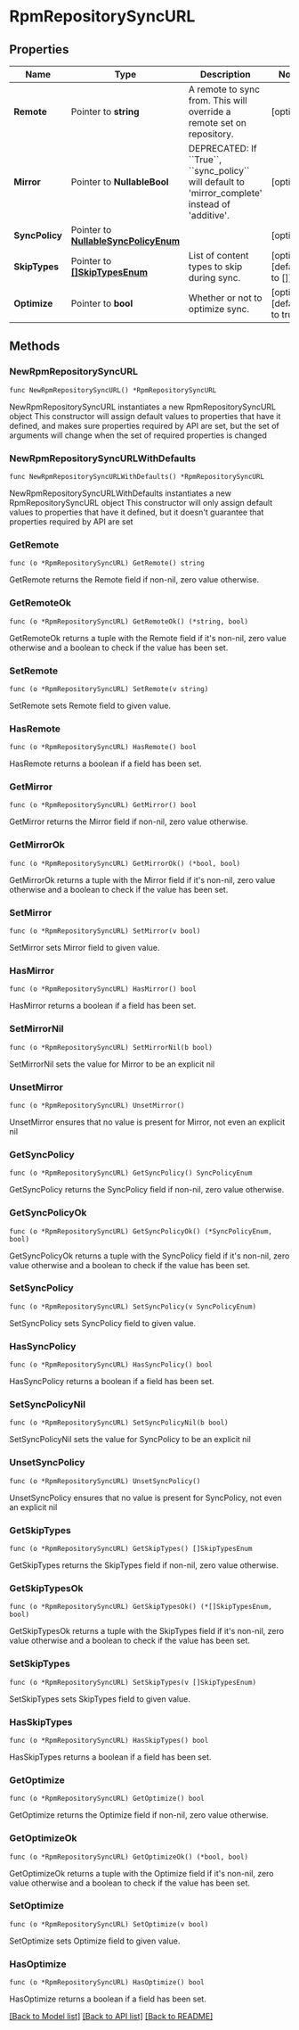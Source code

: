 # RpmRepositorySyncURL

## Properties

Name | Type | Description | Notes
------------ | ------------- | ------------- | -------------
**Remote** | Pointer to **string** | A remote to sync from. This will override a remote set on repository. | [optional] 
**Mirror** | Pointer to **NullableBool** | DEPRECATED: If &#x60;&#x60;True&#x60;&#x60;, &#x60;&#x60;sync_policy&#x60;&#x60; will default to &#39;mirror_complete&#39; instead of &#39;additive&#39;. | [optional] 
**SyncPolicy** | Pointer to [**NullableSyncPolicyEnum**](SyncPolicyEnum.md) |  | [optional] 
**SkipTypes** | Pointer to [**[]SkipTypesEnum**](SkipTypesEnum.md) | List of content types to skip during sync. | [optional] [default to []]
**Optimize** | Pointer to **bool** | Whether or not to optimize sync. | [optional] [default to true]

## Methods

### NewRpmRepositorySyncURL

`func NewRpmRepositorySyncURL() *RpmRepositorySyncURL`

NewRpmRepositorySyncURL instantiates a new RpmRepositorySyncURL object
This constructor will assign default values to properties that have it defined,
and makes sure properties required by API are set, but the set of arguments
will change when the set of required properties is changed

### NewRpmRepositorySyncURLWithDefaults

`func NewRpmRepositorySyncURLWithDefaults() *RpmRepositorySyncURL`

NewRpmRepositorySyncURLWithDefaults instantiates a new RpmRepositorySyncURL object
This constructor will only assign default values to properties that have it defined,
but it doesn't guarantee that properties required by API are set

### GetRemote

`func (o *RpmRepositorySyncURL) GetRemote() string`

GetRemote returns the Remote field if non-nil, zero value otherwise.

### GetRemoteOk

`func (o *RpmRepositorySyncURL) GetRemoteOk() (*string, bool)`

GetRemoteOk returns a tuple with the Remote field if it's non-nil, zero value otherwise
and a boolean to check if the value has been set.

### SetRemote

`func (o *RpmRepositorySyncURL) SetRemote(v string)`

SetRemote sets Remote field to given value.

### HasRemote

`func (o *RpmRepositorySyncURL) HasRemote() bool`

HasRemote returns a boolean if a field has been set.

### GetMirror

`func (o *RpmRepositorySyncURL) GetMirror() bool`

GetMirror returns the Mirror field if non-nil, zero value otherwise.

### GetMirrorOk

`func (o *RpmRepositorySyncURL) GetMirrorOk() (*bool, bool)`

GetMirrorOk returns a tuple with the Mirror field if it's non-nil, zero value otherwise
and a boolean to check if the value has been set.

### SetMirror

`func (o *RpmRepositorySyncURL) SetMirror(v bool)`

SetMirror sets Mirror field to given value.

### HasMirror

`func (o *RpmRepositorySyncURL) HasMirror() bool`

HasMirror returns a boolean if a field has been set.

### SetMirrorNil

`func (o *RpmRepositorySyncURL) SetMirrorNil(b bool)`

 SetMirrorNil sets the value for Mirror to be an explicit nil

### UnsetMirror
`func (o *RpmRepositorySyncURL) UnsetMirror()`

UnsetMirror ensures that no value is present for Mirror, not even an explicit nil
### GetSyncPolicy

`func (o *RpmRepositorySyncURL) GetSyncPolicy() SyncPolicyEnum`

GetSyncPolicy returns the SyncPolicy field if non-nil, zero value otherwise.

### GetSyncPolicyOk

`func (o *RpmRepositorySyncURL) GetSyncPolicyOk() (*SyncPolicyEnum, bool)`

GetSyncPolicyOk returns a tuple with the SyncPolicy field if it's non-nil, zero value otherwise
and a boolean to check if the value has been set.

### SetSyncPolicy

`func (o *RpmRepositorySyncURL) SetSyncPolicy(v SyncPolicyEnum)`

SetSyncPolicy sets SyncPolicy field to given value.

### HasSyncPolicy

`func (o *RpmRepositorySyncURL) HasSyncPolicy() bool`

HasSyncPolicy returns a boolean if a field has been set.

### SetSyncPolicyNil

`func (o *RpmRepositorySyncURL) SetSyncPolicyNil(b bool)`

 SetSyncPolicyNil sets the value for SyncPolicy to be an explicit nil

### UnsetSyncPolicy
`func (o *RpmRepositorySyncURL) UnsetSyncPolicy()`

UnsetSyncPolicy ensures that no value is present for SyncPolicy, not even an explicit nil
### GetSkipTypes

`func (o *RpmRepositorySyncURL) GetSkipTypes() []SkipTypesEnum`

GetSkipTypes returns the SkipTypes field if non-nil, zero value otherwise.

### GetSkipTypesOk

`func (o *RpmRepositorySyncURL) GetSkipTypesOk() (*[]SkipTypesEnum, bool)`

GetSkipTypesOk returns a tuple with the SkipTypes field if it's non-nil, zero value otherwise
and a boolean to check if the value has been set.

### SetSkipTypes

`func (o *RpmRepositorySyncURL) SetSkipTypes(v []SkipTypesEnum)`

SetSkipTypes sets SkipTypes field to given value.

### HasSkipTypes

`func (o *RpmRepositorySyncURL) HasSkipTypes() bool`

HasSkipTypes returns a boolean if a field has been set.

### GetOptimize

`func (o *RpmRepositorySyncURL) GetOptimize() bool`

GetOptimize returns the Optimize field if non-nil, zero value otherwise.

### GetOptimizeOk

`func (o *RpmRepositorySyncURL) GetOptimizeOk() (*bool, bool)`

GetOptimizeOk returns a tuple with the Optimize field if it's non-nil, zero value otherwise
and a boolean to check if the value has been set.

### SetOptimize

`func (o *RpmRepositorySyncURL) SetOptimize(v bool)`

SetOptimize sets Optimize field to given value.

### HasOptimize

`func (o *RpmRepositorySyncURL) HasOptimize() bool`

HasOptimize returns a boolean if a field has been set.


[[Back to Model list]](../README.md#documentation-for-models) [[Back to API list]](../README.md#documentation-for-api-endpoints) [[Back to README]](../README.md)


